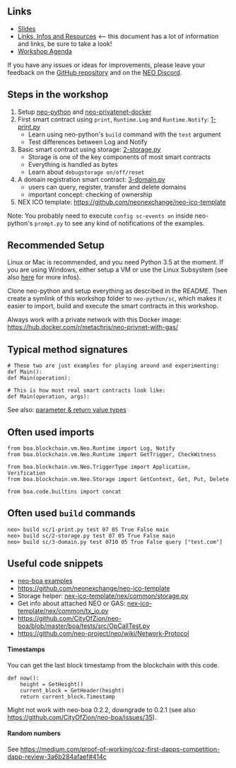 ## Links

* [Slides](https://goo.gl/3zve4E)
* [Links, Infos and Resources](https://goo.gl/SRw1nd) <-- this document has a lot of information and links, be sure to take a look!
* [Workshop Agenda](https://github.com/CityOfZion/python-smart-contract-workshop/blob/master/Workshop-Agenda.md)

If you have any issues or ideas for improvements, please leave your feedback on the [GitHub repository](https://github.com/CityOfZion/python-smart-contract-workshop) and on the [NEO Discord](https://discord.gg/R8v48YA).


## Steps in the workshop

1. Setup [neo-python](https://github.com/CityOfZion/neo-python) and [neo-privatenet-docker](https://hub.docker.com/r/metachris/neo-privnet-with-gas/)
2. First smart contract using `print`, `Runtime.Log` and `Runtime.Notify`: [1-print.py](https://github.com/CityOfZion/python-smart-contract-workshop/blob/master/1-print.py)
   * Learn using neo-python's `build` command with the `test` argument
   * Test differences between Log and Notify
3. Basic smart contract using storage: [2-storage.py](https://github.com/CityOfZion/python-smart-contract-workshop/blob/master/2-storage.py)
   * Storage is one of the key components of most smart contracts
   * Everything is handled as bytes
   * Learn about `debugstorage on/off/reset`
4. A domain registration smart contract: [3-domain.py](https://github.com/CityOfZion/python-smart-contract-workshop/blob/master/3-domain.py)
   * users can query, register, transfer and delete domains
   * important concept: checking of ownership
5. NEX ICO template: https://github.com/neonexchange/neo-ico-template

Note: You probably need to execute `config sc-events on` inside neo-python's `prompt.py` to see any kind of notifications of the examples.

## Recommended Setup

Linux or Mac is recommended, and you need Python 3.5 at the moment. If you are using Windows, either setup a VM or use the Linux Subsystem (see also [here](https://medium.com/@gubanotorious/installing-and-running-neo-python-on-windows-10-284fb518b213) for more infos).

Clone neo-python and setup everything as described in the README. Then create a symlink of this workshop folder to `neo-python/sc`, which makes it easier to import, build and execute the smart contracts in this workshop.

Always work with a private network with this Docker image: https://hub.docker.com/r/metachris/neo-privnet-with-gas/


## Typical method signatures

    # These two are just examples for playing around and experimenting:
    def Main():
    def Main(operation):

    # This is how most real smart contracts look like:
    def Main(operation, args):

See also: [parameter & return value types](https://github.com/neo-project/docs/blob/master/en-us/sc/tutorial/Parameter.md)

## Often used imports

    from boa.blockchain.vm.Neo.Runtime import Log, Notify
    from boa.blockchain.vm.Neo.Runtime import GetTrigger, CheckWitness

    from boa.blockchain.vm.Neo.TriggerType import Application, Verification
    from boa.blockchain.vm.Neo.Storage import GetContext, Get, Put, Delete

    from boa.code.builtins import concat


## Often used `build` commands

    neo> build sc/1-print.py test 07 05 True False main
    neo> build sc/2-storage.py test 07 05 True False main
    neo> build sc/3-domain.py test 0710 05 True False query ["test.com"]


## Useful code snippets

* [neo-boa examples](https://github.com/CityOfZion/neo-boa/tree/master/boa/tests/src)
* https://github.com/neonexchange/neo-ico-template
* Storage helper: [nex-ico-template/nex/common/storage.py](https://github.com/neonexchange/neo-ico-template/blob/master/nex/common/storage.py)
* Get info about attached NEO or GAS: [nex-ico-template/nex/common/tx_io.py](https://github.com/neonexchange/neo-ico-template/blob/master/nex/common/txio.py)
* https://github.com/CityOfZion/neo-boa/blob/master/boa/tests/src/OpCallTest.py
* https://github.com/neo-project/neo/wiki/Network-Protocol


#### Timestamps

You can get the last block timestamp from the blockchain with this code.

    def now():
        height = GetHeight()
        current_block = GetHeader(height)
        return current_block.Timestamp

Might not work with neo-boa 0.2.2, downgrade to 0.2.1 (see also https://github.com/CityOfZion/neo-boa/issues/35).


#### Random numbers

See https://medium.com/proof-of-working/coz-first-dapps-competition-dapp-review-3a6b284afaef#414c
